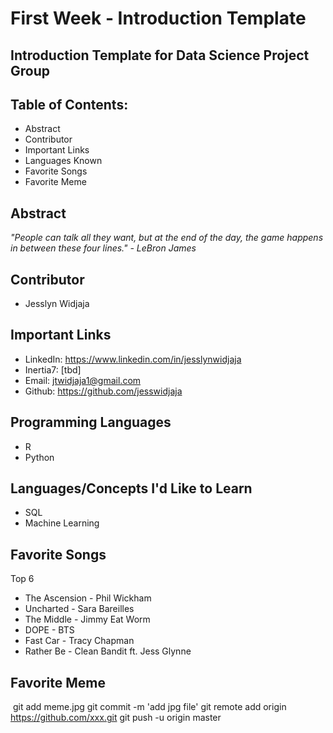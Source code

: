 # First Week - Introduction Template
## Introduction Template for Data Science Project Group

## Table of Contents:
  * Abstract
  * Contributor
  * Important Links
  * Languages Known
  * Favorite Songs
  * Favorite Meme
  
## Abstract

*"People can talk all they want, but at the end of the day, the game happens in between these four lines." - LeBron James*  

## Contributor
  * Jesslyn Widjaja
  
## Important Links
  * LinkedIn: https://www.linkedin.com/in/jesslynwidjaja
  * Inertia7: [tbd]
  * Email: jtwidjaja1@gmail.com
  * Github: https://github.com/jesswidjaja

## Programming Languages
  * R
  * Python 
  
## Languages/Concepts I'd Like to Learn
  * SQL
  * Machine Learning 
  
## Favorite Songs
  
  Top 6
  * The Ascension - Phil Wickham
  * Uncharted - Sara Bareilles
  * The Middle - Jimmy Eat Worm
  * DOPE - BTS
  * Fast Car - Tracy Chapman
  * Rather Be - Clean Bandit ft. Jess Glynne 

## Favorite Meme
  git add meme.jpg
  git commit -m 'add jpg file'
  git remote add origin https://github.com/xxx.git 
  git push -u origin master
  







